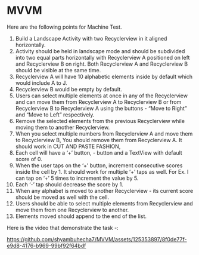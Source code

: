 # MVVM

Here are the following points for Machine Test.
1. Build a Landscape Activity with two Recyclerview in it aligned horizontally.
2. Activity should be held in landscape mode and should be subdivided into
two equal parts horizontally with Recyclerview A positioned on left and
Recyclerview B on right. Both Recyclerview A and Recyclerview B should
be visible at the same time.
3. Recyclerview A will have 10 alphabetic elements inside by default which
would include A to J.
4. Recyclerview B would be empty by default.
5. Users can select multiple elements at once in any of the Recyclerview and
can move them from Recyclerview A to Recyclerview B or from
Recyclerview B to Recyclerview A using the buttons - “Move to Right” and
“Move to Left” respectively.
6. Remove the selected elements from the previous Recyclerview while
moving them to another Recyclerview.
7. When you select multiple numbers from Recyclerview A and move them to
Recyclerview B, You should remove them from Recyclerview A. It should
work in CUT AND PASTE FASHION,
8. Each cell will have a ‘+’ button, - button and a TextView with default score
of 0.
9. When the user taps on the ‘+’ button, increment consecutive scores inside
the cell by 1. It should work for multiple ‘+’ taps as well. For Ex. I can tap on
‘+’ 5 times to increment the value by 5.
10. Each ‘-’ tap should decrease the score by 1.
11. When any alphabet is moved to another Recyclerview - its current score
should be moved as well with the cell.
12. Users should be able to select multiple elements from Recyclerview and
move them from one Recyclerview to another.
13. Elements moved should append to the end of the list.

 Here is the video that demonstrate the task -:

https://github.com/shyambuhecha7/MVVM/assets/125353897/8f0de77f-e9d8-4176-b969-99bf92f64bdf


